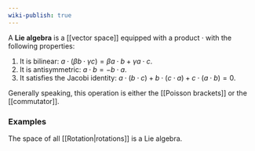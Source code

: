 ```yaml
---
wiki-publish: true
---
```

A **Lie algebra** is a [[vector space]] equipped with a product $\cdot$ with the following properties:
1. It is bilinear: $a\cdot(\beta b\cdot \gamma c)=\beta a\cdot b+\gamma a\cdot c$.
2. It is antisymmetric: $a\cdot b=-b\cdot a$.
3. It satisfies the Jacobi identity: $a\cdot(b\cdot c)+b\cdot(c\cdot a)+c\cdot(a\cdot b)=0$.

Generally speaking, this operation is either the [[Poisson brackets]] or the [[commutator]].
### Examples
The space of all [[Rotation|rotations]] is a Lie algebra.